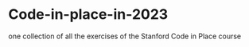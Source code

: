# Code-in-place-in-2023
one collection of all the exercises of the Stanford Code in Place course

## 
